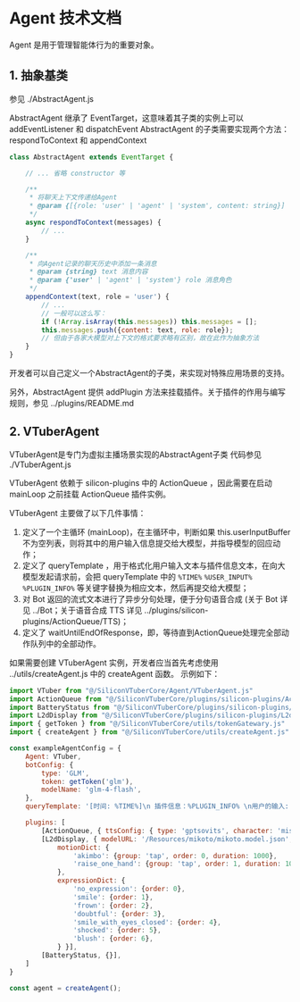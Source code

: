 # Agent 技术文档
Agent 是用于管理智能体行为的重要对象。

## 1. 抽象基类
参见 ./AbstractAgent.js

AbstractAgent 继承了 EventTarget，这意味着其子类的实例上可以 addEventListener 和 dispatchEvent
AbstractAgent 的子类需要实现两个方法：respondToContext 和 appendContext

```javascript
class AbstractAgent extends EventTarget {

    // ... 省略 constructor 等

    /**
     * 将聊天上下文传递给Agent
     * @param {[{role: 'user' | 'agent' | 'system', content: string}] | null} messages 聊天历史 （可选，为空时默认使用Agent的历史）
     */
    async respondToContext(messages) {
        // ...
    }

    /**
     * 向Agent记录的聊天历史中添加一条消息
     * @param {string} text 消息内容
     * @param {'user' | 'agent' | 'system'} role 消息角色
     */
    appendContext(text, role = 'user') {
        // ...
        // 一般可以这么写：
        if (!Array.isArray(this.messages)) this.messages = [];
        this.messages.push({content: text, role: role});
        // 但由于各家大模型对上下文的格式要求略有区别，故在此作为抽象方法
    }
}
```
开发者可以自己定义一个AbstractAgent的子类，来实现对特殊应用场景的支持。

另外，AbstractAgent 提供 addPlugin 方法来挂载插件。关于插件的作用与编写规则，参见 ../plugins/README.md

## 2. VTuberAgent
VTuberAgent是专门为虚拟主播场景实现的AbstractAgent子类
代码参见 ./VTuberAgent.js

VTuberAgent 依赖于 silicon-plugins 中的 ActionQueue ，因此需要在启动 mainLoop 之前挂载 ActionQueue 插件实例。

VTuberAgent 主要做了以下几件事情：
1. 定义了一个主循环 (mainLoop)，在主循环中，判断如果 this.userInputBuffer 不为空列表，则将其中的用户输入信息提交给大模型，并指导模型的回应动作；
2. 定义了 queryTemplate ，用于格式化用户输入文本与插件信息文本，在向大模型发起请求前，会把 queryTemplate 中的 ```%TIME%```  ```%USER_INPUT%``` ```%PLUGIN_INFO%``` 等关键字替换为相应文本，然后再提交给大模型；
3. 对 Bot 返回的流式文本进行了异步分句处理，便于分句语音合成 (关于 Bot 详见 ../Bot；关于语音合成 TTS 详见 ../plugins/silicon-plugins/ActionQueue/TTS)；
4. 定义了 waitUntilEndOfResponse，即，等待直到ActionQueue处理完全部动作队列中的全部动作。

如果需要创建 VTuberAgent 实例，开发者应当首先考虑使用 ../utils/createAgent.js 中的 createAgent 函数。
示例如下：
```javascript
import VTuber from "@/SiliconVTuberCore/Agent/VTuberAgent.js"
import ActionQueue from "@/SiliconVTuberCore/plugins/silicon-plugins/ActionQueue/ActionQueue.js"
import BatteryStatus from "@/SiliconVTuberCore/plugins/silicon-plugins/BatteryStatus.js"
import L2dDisplay from "@/SiliconVTuberCore/plugins/silicon-plugins/L2dDisplay/L2dDisplay.js"
import { getToken } from "@/SiliconVTuberCore/utils/tokenGatewary.js"
import { createAgent } from "@/SiliconVTuberCore/utils/createAgent.js"

const exampleAgentConfig = {
    Agent: VTuber,
    botConfig: {
        type: 'GLM',
        token: getToken('glm'),
        modelName: 'glm-4-flash',
    },
    queryTemplate: '[时间: %TIME%]\n 插件信息：%PLUGIN_INFO% \n用户的输入: %USER_INPUT%',

    plugins: [
        [ActionQueue, { ttsConfig: { type: 'gptsovits', character: 'misaka-ja' }, translationConfig: null }],
        [L2dDisplay, { modelURL: '/Resources/mikoto/mikoto.model.json', canvas: new HTMLCanvasElement(),
            motionDict: {
                'akimbo': {group: 'tap', order: 0, duration: 1000},
                'raise_one_hand': {group: 'tap', order: 1, duration: 1000}
            },
            expressionDict: {
                'no_expression': {order: 0},
                'smile': {order: 1},
                'frown': {order: 2},
                'doubtful': {order: 3},
                'smile_with_eyes_closed': {order: 4},
                'shocked': {order: 5},
                'blush': {order: 6},
            } }],
        [BatteryStatus, {}],
    ]
}

const agent = createAgent();
```